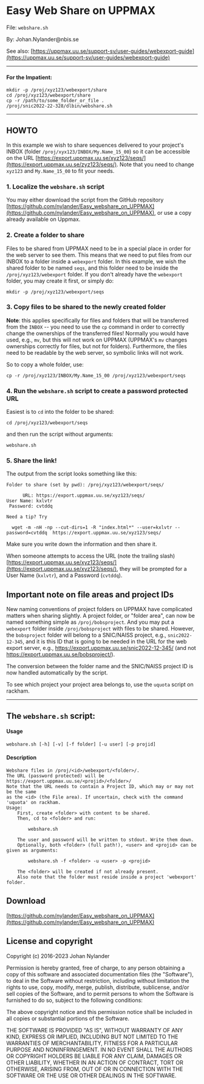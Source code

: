 # Easy Web Share on UPPMAX

File: `webshare.sh`

By: Johan.Nylander\@nbis.se

See also: [https://uppmax.uu.se/support-sv/user-guides/webexport-guide](https://uppmax.uu.se/support-sv/user-guides/webexport-guide)

---

#### For the Impatient:

    mkdir -p /proj/xyz123/webexport/share
    cd /proj/xyz123/webexport/share
    cp -r /path/to/some_folder_or_file .
    /proj/snic2022-22-328/dlbin/webshare.sh

---

## HOWTO

In this example we wish to share sequences delivered to your project's
INBOX (folder `/proj/xyx123/INBOX/My.Name_15_00`) so it can be accessible
on the URL [https://export.uppmax.uu.se/xyz123/seqs/](https://export.uppmax.uu.se/zyz123/seqs/).
Note that you need to change `xyz123` and `My.Name_15_00` to fit your needs.

### 1. Localize the `webshare.sh` script

You may either download the script from the GitHub repository
[https://github.com/nylander/Easy_webshare_on_UPPMAX](https://github.com/nylander/Easy_webshare_on_UPPMAX),
or use a copy already available on Uppmax.

### 2. Create a folder to share

Files to be shared from UPPMAX need to be in a special place in order for the
web server to see them. This means that we need to put files from our INBOX to
a folder inside a `webexport` folder. In this example, we wish the shared
folder to be named `seqs`, and this folder need to be inside the
`/proj/xyz123/webexport` folder.  If you don't already have the `webexport`
folder, you may create it first, or simply do:

    mkdir -p /proj/xyz123/webexport/seqs

### 3. Copy files to be shared to the newly created folder 

**Note**: this applies specifically for files and folders that will be
transferred from the `INBOX` -- you need to use the `cp` command in order to
correctly change the ownerships of the transferred files! Normally you would
have used, e.g., `mv`, but this will not work on UPPMAX (UPPMAX's `mv` changes
ownerships correctly for files, but not for folders). Furthermore, the files
need to be readable by the web server, so symbolic links will not work.

So to copy a whole folder, use:

    cp -r /proj/xyz123/INBOX/My.Name_15_00 /proj/xyz123/webexport/seqs

### 4. Run the `webshare.sh` script to create a password protected URL

Easiest is to `cd` into the folder to be shared:

    cd /proj/xyz123/webexport/seqs

and then run the script without arguments:

    webshare.sh

### 5. Share the link!

The output from the script looks something like this:

    Folder to share (set by pwd): /proj/xyz123/webexport/seqs/

          URL: https://export.uppmax.uu.se/xyz123/seqs/
    User Name: kxlvtr
     Password: cvtddq

    Need a tip? Try

      wget -m -nH -np --cut-dirs=1 -R "index.html*" --user=kxlvtr --password=cvtddq  https://export.uppmax.uu.se/xyz123/seqs/

Make sure you write down the information and then share it.

When someone attempts to access the URL (note the trailing slash)
[https://export.uppmax.uu.se/xyz123/seqs/](https://export.uppmax.uu.se/xyz123/seqs/),
they will be prompted for a User Name (`kxlvtr`), and a Password (`cvtddq`).

## Important note on file areas and project IDs

New naming conventions of project folders on UPPMAX have complicated matters
when sharing slightly.  A project folder, or "folder area", can now be named
something simple as `/proj/bobsproject`. And you may put a `webexport` folder
inside `/proj/bobsproject` with files to be shared. However, the `bobsproject`
folder will belong to a SNIC/NAISS project, e.g., `snic2022-12-345`, and it is
this ID that is going to be needed in the URL for the web export server, e.g.,
https://export.uppmax.uu.se/snic2022-12-345/ (and not
https://export.uppmax.uu.se/bobsproject/).

The conversion between the folder name and the SNIC/NAISS project ID is now
handled automatically by the script.

To see which project your project area belongs to, use the `uquota` script on
rackham.

---

## The `webshare.sh` script:

#### Usage

    webshare.sh [-h] [-v] [-f folder] [-u user] [-p projid]

#### Description

    Webshare files in /proj/<id>/webexport/<folder>/.
    The URL (password protected) will be https://export.uppmax.uu.se/<projid>/<folder>/
    Note that the URL needs to contain a Project ID, which may or may not be the same
    as the <id> (the File area). If uncertain, check with the command 'uquota' on rackham.
    Usage:
        First, create <folder> with content to be shared.
        Then, cd to <folder> and run:

            webshare.sh

        The user and password will be written to stdout. Write them down.
        Optionally, both <folder> (full path!), <user> and <projid> can be given as arguments:

            webshare.sh -f <folder> -u <user> -p <projid>

        The <folder> will be created if not already present.
        Also note that the folder must reside inside a project 'webexport' folder.

## Download

[https://github.com/nylander/Easy_webshare_on_UPPMAX](https://github.com/nylander/Easy_webshare_on_UPPMAX)


## License and copyright

Copyright (c) 2016-2023 Johan Nylander

Permission is hereby granted, free of charge, to any person obtaining a copy
of this software and associated documentation files (the "Software"), to deal
in the Software without restriction, including without limitation the rights
to use, copy, modify, merge, publish, distribute, sublicense, and/or sell
copies of the Software, and to permit persons to whom the Software is
furnished to do so, subject to the following conditions:

The above copyright notice and this permission notice shall be included in all
copies or substantial portions of the Software.

THE SOFTWARE IS PROVIDED "AS IS", WITHOUT WARRANTY OF ANY KIND, EXPRESS OR
IMPLIED, INCLUDING BUT NOT LIMITED TO THE WARRANTIES OF MERCHANTABILITY,
FITNESS FOR A PARTICULAR PURPOSE AND NONINFRINGEMENT. IN NO EVENT SHALL THE
AUTHORS OR COPYRIGHT HOLDERS BE LIABLE FOR ANY CLAIM, DAMAGES OR OTHER
LIABILITY, WHETHER IN AN ACTION OF CONTRACT, TORT OR OTHERWISE, ARISING FROM,
OUT OF OR IN CONNECTION WITH THE SOFTWARE OR THE USE OR OTHER DEALINGS IN THE
SOFTWARE.

